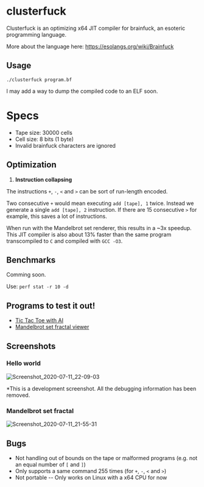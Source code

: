 # clusterfuck

Clusterfuck is an optimizing x64 JIT compiler for brainfuck, an esoteric programming language. 

More about the language here: https://esolangs.org/wiki/Brainfuck

## Usage

`./clusterfuck program.bf`

I may add a way to dump the compiled code to an ELF soon.

# Specs

* Tape size: 30000 cells
* Cell size: 8 bits (1 byte)
* Invalid brainfuck characters are ignored

## Optimization

1. **Instruction collapsing**

The instructions `+`, `-`, `<` and `>` can be sort of run-length encoded.

Two consecutive `+` would mean executing `add [tape], 1` twice. Instead we generate a single `add [tape], 2` instruction. If there are 15 consecutive `>` for example, this saves a lot of instructions.

When run with the Mandelbrot set renderer, this results in a ~3x speedup. This JIT compiler is also about 13% faster than the same program transcompiled to `C` and compiled with `GCC -O3`.

## Benchmarks

Comming soon.

Use: `perf stat -r 10 -d`

## Programs to test it out!

* [Tic Tac Toe with AI](https://github.com/mitxela/bf-tic-tac-toe/blob/master/tictactoe.bf)
* [Mandelbrot set fractal viewer](https://github.com/frerich/brainfuck/blob/master/samples/mandelbrot.bf)

## Screenshots

### Hello world

![Screenshot_2020-07-11_22-09-03](https://user-images.githubusercontent.com/6194072/87237366-76f49180-c3c3-11ea-89f7-126ac788e790.png)

\*This is a development screenshot. All the debugging information has been removed.

### Mandelbrot set fractal

![Screenshot_2020-07-11_21-55-31](https://user-images.githubusercontent.com/6194072/87237367-76f49180-c3c3-11ea-957c-b7f925b502ed.png)

## Bugs

* Not handling out of bounds on the tape or malformed programs (e.g. not an equal number of `[` and `]`)
* Only supports a same command 255 times (for `+`, `-`, `<` and `>`)
* Not portable -- Only works on Linux with a x64 CPU for now
